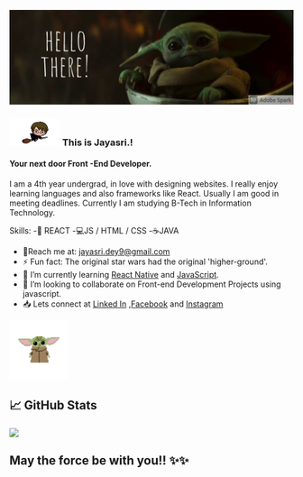 ![Front -End Developer](https://github.com/jayasri2000/jayasri2000/blob/main/My%20Post.png)
### ![hp](https://github.com/jayasri2000/jayasri2000/blob/main/HP__1_-removebg-preview.png)  This is Jayasri.!
#### Your next door Front -End Developer.
I am a 4th year undergrad, in love with designing websites. I really enjoy learning languages and also frameworks like React. Usually I am good in meeting deadlines. Currently I am studying B-Tech in Information Technology.


<p align="left">
 
 Skills:
-📱 REACT
-💻JS / HTML / CSS
-☕JAVA


- 📨Reach me at: jayasri.dey9@gmail.com 
- ⚡ Fun fact: The original star wars had the original 'higher-ground'. 
- 🌱 I’m currently learning [React Native](https://reactnative.dev/) and [JavaScript](https://www.javascript.com/).
- 👯 I’m looking to collaborate on Front-end Development Projects using javascript.
- 📥 Lets connect at [Linked In](https://www.linkedin.com/in/jayasri-dey-55625918b/) ,[Facebook](https://www.facebook.com/Jayasri.dey6/) and [Instagram](https://www.instagram.com/_._a_whim_.away._/)  
  </p>
  <p align=right>
<img  alt="yoda" width="105" height="105" src="https://github.com/jayasri2000/jayasri2000/blob/main/yoda.gif" />
</p>


## &#x1f4c8; GitHub Stats
<a href="https://github.com/jayasri2000/jayasri2000">
  <img align="center" src="https://github-readme-stats.vercel.app/api/top-langs/?username=jayasri2000&hide=Python&title_color=ffffff&text_color=c9cacc&icon_color=2bbc8a&bg_color=1d1f21" />
  
</a>

  


 ## May the force be with you!! ✨✨




